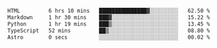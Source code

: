<!--START_SECTION:waka-->

```txt
HTML         6 hrs 10 mins   ███████████████▓░░░░░░░░░   62.50 %
Markdown     1 hr 30 mins    ███▓░░░░░░░░░░░░░░░░░░░░░   15.22 %
Python       1 hr 19 mins    ███▒░░░░░░░░░░░░░░░░░░░░░   13.45 %
TypeScript   52 mins         ██▒░░░░░░░░░░░░░░░░░░░░░░   08.80 %
Astro        0 secs          ░░░░░░░░░░░░░░░░░░░░░░░░░   00.02 %
```

<!--END_SECTION:waka-->
